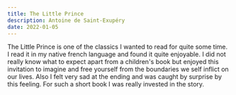 ```yaml
---
title: The Little Prince
description: Antoine de Saint-Exupéry
date: 2022-01-05
---
```


The Little Prince is one of the classics I wanted to read for quite some time. I read it in my native french language and found it quite enjoyable. I did not really know what to expect apart from a children's book but enjoyed this invitation to imagine and free yourself from the boundaries we self inflict on our lives. Also I felt very sad at the ending and was caught by surprise by this feeling. For such a short book I was really invested in the story.
